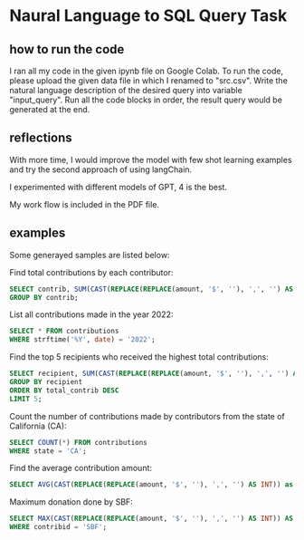 # Naural Language to SQL Query Task
## how to run the code

I ran all my code in the given ipynb file on Google Colab. To run the code, please upload the given data file in which I renamed to "src.csv". Write the natural language description of the desired query into variable "input_query". Run all the code blocks in order, the result query would be generated at the end. 


## reflections

With more time, I would improve the model with few shot learning examples and try the second approach of using langChain. 

I experimented with different models of GPT, 4 is the best.

My work flow is included in the PDF file.

## examples

Some generayed samples are listed below:

Find total contributions by each contributor:

```SQL
SELECT contrib, SUM(CAST(REPLACE(REPLACE(amount, '$', ''), ',', '') AS INT)) as total_contrib FROM contributions
GROUP BY contrib;
```

List all contributions made in the year 2022:

```SQL
SELECT * FROM contributions
WHERE strftime('%Y', date) = '2022';
```

Find the top 5 recipients who received the highest total contributions:

```SQL
SELECT recipient, SUM(CAST(REPLACE(REPLACE(amount, '$', ''), ',', '') AS INT)) as total_contrib FROM contributions
GROUP BY recipient
ORDER BY total_contrib DESC
LIMIT 5;
```
Count the number of contributions made by contributors from the state of California (CA):

```SQL
SELECT COUNT(*) FROM contributions
WHERE state = 'CA';
```

Find the average contribution amount:

```SQL
SELECT AVG(CAST(REPLACE(REPLACE(amount, '$', ''), ',', '') AS INT)) as Avg_contrib FROM contributions;
```

Maximum donation done by SBF:

```SQL
SELECT MAX(CAST(REPLACE(REPLACE(amount, '$', ''), ',', '') AS INT)) AS Max_donation FROM contributions
WHERE contribid = 'SBF';
``` 
